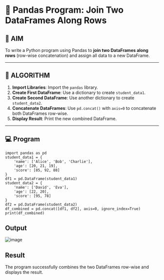 # 🧪 Pandas Program: Join Two DataFrames Along Rows

## 🎯 AIM

To write a Python program using Pandas to **join two DataFrames along rows** (row-wise concatenation) and assign all data to a new DataFrame.

---

## 🧠 ALGORITHM

1. **Import Libraries**: Import the `pandas` library.
2. **Create First DataFrame**: Use a dictionary to create `student_data1`.
3. **Create Second DataFrame**: Use another dictionary to create `student_data2`.
4. **Concatenate DataFrames**: Use `pd.concat()` with `axis=0` to concatenate both DataFrames row-wise.
5. **Display Result**: Print the new combined DataFrame.

---

## 💻 Program

```
import pandas as pd
student_data1 = {
    'name': ['Alice', 'Bob', 'Charlie'],
    'age': [20, 21, 19],
    'score': [85, 92, 88]
}
df1 = pd.DataFrame(student_data1)
student_data2 = {
    'name': ['David', 'Eva'],
    'age': [22, 20],
    'score': [95, 78]
}
df2 = pd.DataFrame(student_data2)
df_combined = pd.concat([df1, df2], axis=0, ignore_index=True)
print(df_combined)
```
## Output
![image](https://github.com/user-attachments/assets/51314fad-f8c7-431d-afd0-e06cf0442f27)

## Result
The program successfully combines the two DataFrames row-wise and displays the result.

